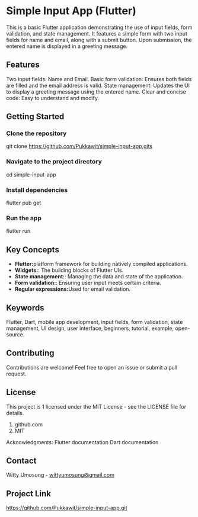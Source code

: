 # Simple Input App (Flutter)

This is a basic Flutter application demonstrating the use of input fields, form validation, and state management. It features a simple form with two input fields for name and email, along with a submit button. Upon submission, the entered name is displayed in a greeting message.

## Features

Two input fields: Name and Email.
Basic form validation: Ensures both fields are filled and the email address is valid.
State management: Updates the UI to display a greeting message using the entered name.
Clear and concise code: Easy to understand and modify.

## Getting Started

### Clone the repository

git clone <https://github.com/Pukkawit/simple-input-app.gits>

### Navigate to the project directory

cd simple-input-app

### Install dependencies

flutter pub get

### Run the app

flutter run

## Key Concepts

<ul>
  <li><strong>Flutter:</strong>platform framework for building natively compiled applications.</li>
  <li><strong>Widgets:</strong>: The building blocks of Flutter UIs.</li>
  <li><strong>State management:</strong>: Managing the data and state of the application.</li>
  <li><strong>Form validation:</strong>: Ensuring user input meets certain criteria.</li>
  <li><strong>Regular expressions:</strong>Used for email validation.</li>
</ul>

## Keywords

Flutter, Dart, mobile app development, input fields, form validation, state management, UI design, user interface, beginners, tutorial, example, open-source.

## Contributing

Contributions are welcome! Feel free to open an issue or submit a pull request.

## License

This project is 1 licensed under the MIT License - see the LICENSE file for details.

1. github.com
2. MIT

Acknowledgments:
Flutter documentation
Dart documentation

## Contact

Witty Umosung - <wittyumosung@gmail.com>

## Project Link

<https://github.com/Pukkawit/simple-input-app.git>
